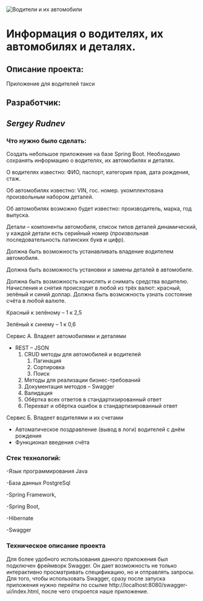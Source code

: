 
![Водители и их автомобили](https://belon.club/uploads/posts/2023-04/1681426358_belon-club-p-schastlivii-avtovladelets-vkontakte-3.jpg)
# Информация о водителях, их автомобилях и деталях.



## Описание проекта:

Приложение для водителей такси 
## Разработчик:
## *_Sergey Rudnev_*



### Что нужно было сделать:

Cоздать небольшое приложение на базе Spring Boot.
Необходимо сохранять информацию о водителях, их автомобилях
и деталях.

О водителях известно: ФИО, паспорт, категория
прав, дата рождения, стаж.

Об автомобилях известно: VIN, гос. номер.
укомплектована произвольным набором деталей.

Об автомобилях возможно будет известно:
производитель, марка, год выпуска.

Детали – компоненты автомобиля, список типов деталей динамический,
у каждой детали есть серийный номер
(произвольная последовательность латинских букв и цифр).

Должна быть возможность устанавливать владение водителем автомобиля.

Должна быть возможность установки и замены деталей в автомобиле.

Должна быть возможность начислять и снимать средства водителю.
Начисления и снятия происходят в любой из трёх валют: 
красный, зелёный и синий доллар.
Должна быть возможность узнать состояние счёта в любой валюте.

Красный к зелёному – 1 к 2,5

Зелёный к синему – 1 к 0,6

Сервис А. Владеет автомобилями и деталями
- REST – JSON
  1. CRUD методы для автомобилей и водителей
     1. Пагинация
     2. Сортировка
     3. Поиск
  2. Методы для реализации бизнес-требований
  3. Документация методов – Swagger
  4. Валидация
  5. Обёртка всех ответов в стандартизированный ответ
  6. Перехват и обёртка ошибок в стандартизированный ответ

Сервис Б. Владеет водителями и их счетами
- Автоматическое поздравление (вывод в логи) водителей с днём рождения
- Функционал введения счёта

### Стек технологий:
-Язык программирования Java

-База данных PostgreSql

-Spring Framework,

-Spring Boot,

-Hibernate

-Swagger

### Техническое описание проекта
Для более удобного использования данного приложения был подключен фреймворк Swagger. Он дает возможность не только интерактивно просматривать спецификацию, но и отправлять запросы. Для того, чтобы использовать Swagger, сразу после запуска приложения нужно перейти по ссылке http://localhost:8080/swagger-ui/index.html, после чего откроется наше приложение.
